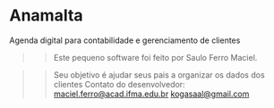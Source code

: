 # AnamaIta
Agenda digital para contabilidade e gerenciamento de clientes
>>Este pequeno software foi feito por Saulo Ferro Maciel.


>>Seu objetivo é ajudar seus pais a organizar os dados dos clientes
Contato do desenvolvedor:
maciel.ferro@acad.ifma.edu.br
kogasaal@gmail.com
